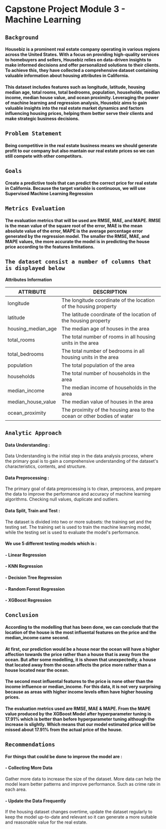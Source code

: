 # Capstone Project Module 3 - Machine Learning

## `Background`

#### Housebiz is a prominent real estate company operating in various regions across the United States. With a focus on providing high-quality services to homebuyers and sellers, Housebiz relies on data-driven insights to make informed decisions and offer personalized solutions to their clients. To achieve this, they have collected a comprehensive dataset containing valuable information about housing attributes in California. 
#### This dataset includes features such as longitude, latitude, housing median age, total rooms, total bedrooms, population, households, median income, median house value, and ocean proximity. Leveraging the power of machine learning and regression analysis, Housebiz aims to gain valuable insights into the real estate market dynamics and factors influencing housing prices, helping them better serve their clients and make strategic business decisions.

## `Problem Statement`
#### Being competitive in the real estate business means we should generate profit to our company but also mantain our real estate prices so we can still compete with other competitors.

## `Goals`
#### Create a predictive tools that can predict the correct price for real estate in California. Because the target variable is continuous, we will use Supervised Machine Learning Regression

## `Metrics Evaluation`
#### The evaluation metrics that will be used are RMSE, MAE, and MAPE. RMSE is the mean value of the square root of the error, MAE is the mean absolute value of the error, MAPE is the average percentage error generated by the regression model. The smaller the RMSE, MAE, and MAPE values, the more accurate the model is in predicting the house price according to the features limitations.

## `The dataset consist a number of columns that is displayed below`

**Attributes Information**

| **ATTRIBUTE** | **DESCRIPTION** |
| --- | --- |
| longitude | The longitude coordinate of the location of the housing property |
| latitude | The latitude coordinate of the location of the housing property |
| housing_median_age | The median age of houses in the area |
| total_rooms | The total number of rooms in all housing units in the area |
| total_bedrooms | The total number of bedrooms in all housing units in the area |
| population | The total population of the area |
| households | The total number of households in the area |
| median_income | The median income of households in the area |
| median_house_value | The median value of houses in the area |
| ocean_proximity | The proximity of the housing area to the ocean or other bodies of water |

## `Analytic Approach`
#### Data Understanding :
Data Understanding is the initial step in the data analysis process, where the primary goal is to gain a comprehensive understanding of the dataset's characteristics, contents, and structure.
#### Data Preprocessing :
The primary goal of data preprocessing is to clean, preprocess, and prepare the data to improve the performance and accuracy of machine learning algorithms.
Checking null values, duplicate and outliers.
#### Data Split, Train and Test :
The dataset is divided into two or more subsets: the training set and the testing set. The training set is used to train the machine learning model, while the testing set is used to evaluate the model's performance.
#### We use 5 different testing models which is :
#### - Linear Regression
#### - KNN Regression
#### - Decision Tree Regression
#### - Random Forest Regression
#### - XGBoost Regression 

## `Conclusion`

#### According to the modelling that has been done, we can conclude that the location of the house is the most influental features on the price and the median_income came second. 
#### At first, our prediction would be a house near the ocean will have a higher affection towards the price rather than a house that is away from the ocean. But after some modelling, it is shown that unexpectedly, a house that located away from the ocean affects the price more rather than a house located near the ocean. 
#### The second most influental features to the price is none other than the income influence or median_income. For this data, it is not very surprising because as areas with higher income levels often have higher housing prices. 
#### The evaluation metrics used are RMSE, MAE & MAPE. From the MAPE value produced by the XGBoost Model after hyperparameter tuning is 17.91% which is better than before hyperparameter tuning although the increase is slightly. Which means that our model estimated price will be missed about 17.91% from the actual price of the house. 

## `Recommendations`

#### For things that could be done to improve the model are :
#### - Collecting More Data
Gather more data to increase the size of the dataset. More data can help the model learn better patterns and improve performance. Such as crime rate in each area. 
#### - Update the Data Frequently
If the housing dataset changes overtime, update the dataset regularly to keep the model up-to-date and relevant so it can generate a more suitable and reasonable value for the real estate. 
